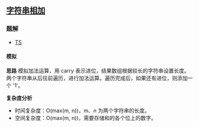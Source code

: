 ## [字符串相加](https://leetcode-cn.com/problems/add-strings/)
### 题解
+ [TS](../../ts/512/415.ts)

#### 模拟
**思路**
模拟加法运算，用 carry 表示进位，结果数组根据较长的字符串设置长度。两个字符串从后往前遍历，进行加法运算。遍历完成后，如果还有进位，则添加一个 '1'。

**复杂度分析**
+ 时间复杂度：O(max(m, n))，m、n 为两个字符串的长度。
+ 空间复杂度：O(max(m, n))，需要存储和的各个位上的数字。